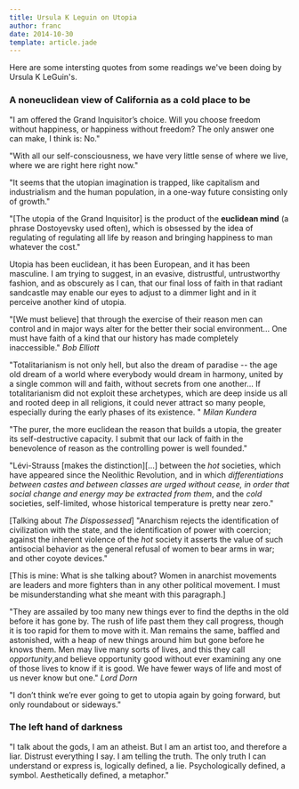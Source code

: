 ```yaml
---
title: Ursula K Leguin on Utopia
author: franc
date: 2014-10-30
template: article.jade
---
```


Here are some intersting quotes from some readings we've been doing by Ursula K LeGuin's. 

### A noneuclidean view of California as a cold place to be

"I am offered the Grand Inquisitor’s choice. Will you choose freedom without happiness, or happiness without freedom? The only answer one can make, I think is: No."

"With all our self-consciousness, we have very little sense of where we live, where we are right here right now."

"It seems that the utopian imagination is trapped, like capitalism and industrialism and the human population, in a one-way future consisting only of growth."

"[The utopia of the Grand Inquisitor] is the product of the **euclidean mind** (a phrase Dostoyevsky used often), which is obsessed by the idea of regulating of regulating all life by reason and bringing happiness to man whatever the cost."

Utopia has been euclidean, it has been European, and it has been masculine. I am trying to suggest, in an evasive, distrustful, untrustworthy fashion, and as obscurely as I can, that our final loss of faith in that radiant sandcastle may enable our eyes to adjust to a dimmer light and in it perceive another kind of utopia.

"[We must believe] that through the exercise of their reason men can control and in major ways alter for the better their social environment... One must have faith of a kind that our history has made completely inaccessible."
_Bob Elliott_

"Totalitarianism is not only hell, but also the dream of paradise -- the age old dream of a world where everybody would dream in harmony, united by a single common will and faith, without secrets from one another... If totalitarianism did not exploit these archetypes, which are deep inside us all and rooted deep in all religions, it could never attract so many people, especially during the early phases of its existence. "
_Milan Kundera_

"The purer, the more euclidean the reason that builds a utopia, the greater its self-destructive capacity. I submit that our lack of faith in the benevolence of reason as the controlling power is well founded."

"Lévi-Strauss [makes the distinction][...] between the _hot_ societies, which have appeared since the Neolithic Revolution, and in which _differentiations between castes and between classes are urged without cease, in order that social change and energy may be extracted from them_, and the _cold_ societies, self-limited, whose historical temperature is pretty near zero."

[Talking about _The Dispossessed_] "Anarchism rejects the identification of civilization with the state, and the identification of power with coercion; against the inherent violence of the _hot_ society it asserts the value of such antisocial behavior as the general refusal of women to bear arms in war; and other coyote devices." 

[This is mine: What is she talking about? Women in anarchist movements are leaders and more fighters than in any other political movement. I must be misunderstanding what she meant with this paragraph.]

"They are assailed by too many new things ever to find the depths in the old before it has gone by. The rush of life past them they call progress, though it is too rapid for them to move with it. Man remains the same, baffled and astonished, with a heap of new things around him but gone before he knows them. Men may live many sorts of lives, and this they call _opportunity_,and believe opportunity good without ever examining any one of those lives to know if it is good. We have fewer ways of life and most of us never know but one." 
_Lord Dorn_

"I don’t think we’re ever going to get to utopia again by going forward, but only roundabout or sideways."

### The left hand of darkness

"I talk about the gods, I am an atheist. But I am an artist too, and therefore a liar. Distrust everything I say. I am telling the truth. The only truth I can understand or express is, logically defined, a lie. Psychologically defined, a symbol. Aesthetically defined, a metaphor."

